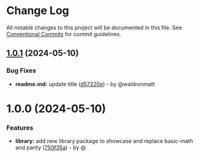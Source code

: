 # Change Log

All notable changes to this project will be documented in this file.
See [Conventional Commits](https://conventionalcommits.org) for commit guidelines.

## [1.0.1](https://github.com/waldronmatt/groundwork/compare/@waldronmatt/library@1.0.0...@waldronmatt/library@1.0.1) (2024-05-10)

### Bug Fixes

* **readme.md:** update title ([d57220e](https://github.com/waldronmatt/groundwork/commit/d57220ee78cfb9eeb2c1ea6e07965a5cbd1035d3)) - by @waldronmatt

# 1.0.0 (2024-05-10)

### Features

* **library:** add new library package to showcase and replace basic-math and parity ([750f35a](https://github.com/waldronmatt/groundwork/commit/750f35aa2e11b25d779c74a353ef233b07cd9962)) - by @
